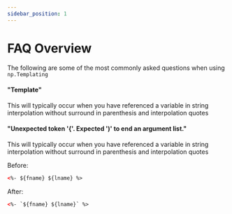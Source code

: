 ```yaml
---
sidebar_position: 1
---
```


# FAQ Overview
The following are some of the most commonly asked questions when using `np.Templating`

#### "Template"
This will typically occur when you have referenced a variable in string interpolation without surround in parenthesis and interpolation quotes

#### "Unexpected token '{'. Expected ')' to end an argument list."
This will typically occur when you have referenced a variable in string interpolation without surround in parenthesis and interpolation quotes

Before:

```html
<%- ${fname} ${lname} %>
```

After:

```html
<%- `${fname} ${lname}` %>
```
